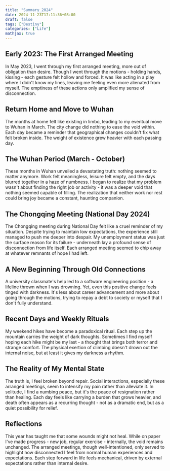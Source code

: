 ```yaml
---
title: "Summary_2024"
date: 2024-11-23T17:11:36+08:00
draft: false
tags: ["Destiny"]
categories: ["Life"]
mathjax: true
---
```


## Early 2023: The First Arranged Meeting

In May 2023, I went through my first arranged meeting, more out of obligation than desire. Though I went through the motions - holding hands, kissing - each gesture felt hollow and forced. It was like acting in a play where I didn't know my lines, leaving me feeling even more alienated from myself. The emptiness of these actions only amplified my sense of disconnection.

## Return Home and Move to Wuhan

The months at home felt like existing in limbo, leading to my eventual move to Wuhan in March. The city change did nothing to ease the void within. Each day became a reminder that geographical changes couldn't fix what felt broken inside. The weight of existence grew heavier with each passing day.

## The Wuhan Period (March - October)

These months in Wuhan unveiled a devastating truth: nothing seemed to matter anymore. Work felt meaningless, leisure felt empty, and the days blurred together in a haze of numbness. I began to realize that my problem wasn't about finding the right job or activity - it was a deeper void that nothing seemed capable of filling. The realization that neither work nor rest could bring joy became a constant, haunting companion.

## The Chongqing Meeting (National Day 2024)

The Chongqing meeting during National Day felt like a cruel reminder of my situation. Despite trying to maintain low expectations, the experience still managed to push me deeper into despair. My unemployment status was just the surface reason for its failure - underneath lay a profound sense of disconnection from life itself. Each arranged meeting seemed to chip away at whatever remnants of hope I had left.

## A New Beginning Through Old Connections

A university classmate's help led to a software engineering position - a lifeline thrown when I was drowning. Yet, even this positive change feels tinged with darkness. It's less about career advancement and more about going through the motions, trying to repay a debt to society or myself that I don't fully understand.

## Recent Days and Weekly Rituals

My weekend hikes have become a paradoxical ritual. Each step up the mountain carries the weight of dark thoughts. Sometimes I find myself hoping each hike might be my last - a thought that brings both terror and strange comfort. The physical exertion of climbing doesn't drown out the internal noise, but at least it gives my darkness a rhythm.

## The Reality of My Mental State

The truth is, I feel broken beyond repair. Social interactions, especially these arranged meetings, seem to intensify my pain rather than alleviate it. In solitude, I find a numbing peace, but it's the peace of resignation rather than healing. Each day feels like carrying a burden that grows heavier, and death often appears as a recurring thought - not as a dramatic end, but as a quiet possibility for relief.

## Reflections

This year has taught me that some wounds might not heal. While on paper I've made progress - new job, regular exercise - internally, the void remains unchanged. The arranged meetings, though well-intentioned, only served to highlight how disconnected I feel from normal human experiences and expectations. Each step forward in life feels mechanical, driven by external expectations rather than internal desire.
